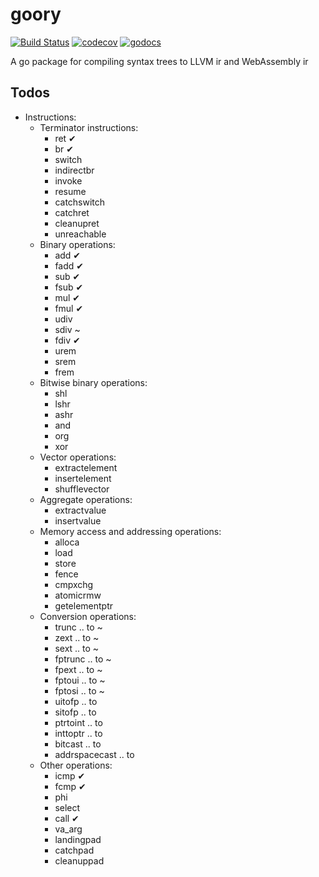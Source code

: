 # goory
[![Build Status](https://travis-ci.org/bongo227/goory.svg?branch=travis)](https://travis-ci.org/bongo227/goory)
[![codecov](https://codecov.io/gh/bongo227/goory/branch/master/graph/badge.svg)](https://codecov.io/gh/bongo227/goory)
[![godocs](https://godoc.org/github.com/bongo227/goory?status.svg)](http://godoc.org/github.com/bongo227/goory)

A go package for compiling syntax trees to LLVM ir and WebAssembly ir

## Todos
* Instructions:
    * Terminator instructions:
        * ret ✔
        * br ✔
        * switch
        * indirectbr
        * invoke
        * resume
        * catchswitch
        * catchret
        * cleanupret
        * unreachable
    * Binary operations:
        * add ✔
        * fadd ✔
        * sub ✔
        * fsub ✔
        * mul ✔
        * fmul ✔
        * udiv
        * sdiv ~
        * fdiv ✔
        * urem
        * srem
        * frem
    * Bitwise binary operations:
        * shl
        * lshr
        * ashr
        * and
        * org
        * xor
    * Vector operations:
        * extractelement
        * insertelement
        * shufflevector
    * Aggregate operations:
        * extractvalue
        * insertvalue
    * Memory access and addressing operations:
        * alloca
        * load
        * store
        * fence
        * cmpxchg
        * atomicrmw
        * getelementptr
    * Conversion operations:
        * trunc .. to ~
        * zext .. to ~
        * sext .. to ~
        * fptrunc .. to ~
        * fpext .. to ~
        * fptoui .. to ~
        * fptosi .. to ~
        * uitofp .. to 
        * sitofp .. to
        * ptrtoint .. to
        * inttoptr .. to
        * bitcast .. to
        * addrspacecast .. to
    * Other operations:
        * icmp ✔
        * fcmp ✔
        * phi 
        * select 
        * call ✔
        * va_arg
        * landingpad
        * catchpad
        * cleanuppad
        